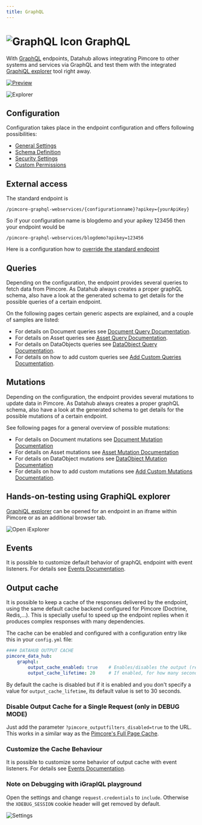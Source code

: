 ```yaml
---
title: GraphQL
---
```


# ![GraphQL Icon](../img/graphql/logo_small.png) GraphQL 

<!-- This GraphQL extension of Pimcores Datahub makes Assets and Data Objects available through an organized and easy-to-query GraphQL schema and constitutes a powerful and flexible way to connect Pimcore to other systems or frontend applications. -->

With [GraphQL](https://graphql.org/) endpoints, Datahub allows integrating Pimcore to other systems 
and services via GraphQL and test them with the integrated 
[GraphiQL explorer](https://github.com/graphql/graphiql/tree/main/packages/graphiql#readme) tool right away. 

[![Preview](../img/graphql/intro_preview.png)](../img/graphql/intro.mp4)

![Explorer](../img/graphql/iexplorer.png)


## Configuration
Configuration takes place in the endpoint configuration and offers following possibilities: 
- [General Settings](./01_Configuration/01_General_Settings.md)
- [Schema Definition](./01_Configuration/02_Schema_Settings.md)
- [Security Settings](./01_Configuration/03_Security_Settings.md)
- [Custom Permissions](./01_Configuration/04_Custom_Permissions.md)

## External access
The standard endpoint is
```
/pimcore-graphql-webservices/{configurationname}?apikey={yourApiKey}
```
So if your configuration name is blogdemo and your apikey 123456 then your endpoint would be
```
/pimcore-graphql-webservices/blogdemo?apikey=123456
```
Here is a configuration how to [override the standard endpoint](./01_Configuration/15_Customize_Endpoint_URL.md)

## Queries
Depending on the configuration, the endpoint provides several queries to fetch data from Pimcore. As 
Datahub always creates a proper graphQL schema, also have a look at the generated schema to get details
for the possible queries of a certain endpoint. 

On the following pages certain generic aspects are explained, and a couple of samples are listed: 
* For details on Document queries see [Document Query Documentation](./04_Query/01_Document_Queries.md).
* For details on Asset queries see [Asset Query Documentation](./04_Query/04_Asset_Queries.md).
* For details on DataObjects queries see [DataObject Query Documentation](./04_Query/05_DataObject_Queries.md).
* For details on how to add custom queries see [Add Custom Queries Documentation](./04_Query/20_Add_Custom_Query.md).


## Mutations
Depending on the configuration, the endpoint provides several mutations to update data in Pimcore. As 
Datahub always creates a proper graphQL schema, also have a look at the generated schema to get details
for the possible mutations of a certain endpoint. 

See following pages for a general overview of possible mutations:
- For details on Document mutations see [Document Mutation Documentation](./07_Mutation/01_Document_Mutations.md)
- For details on Asset mutations see [Asset Mutation Documentation](./07_Mutation/04_Asset_Mutations.md)
- For details on DataObject mutations see [DataObject Mutation Documentation](./07_Mutation/20_DataObject_Mutations.md)  
- For details on how to add custom mutations see [Add Custom Mutations Documentation](./07_Mutation/27_Add_Custom_Mutations.md).


## Hands-on-testing using GraphiQL explorer
[GraphiQL explorer](https://github.com/graphql/graphiql/tree/main/packages/graphiql#readme) can be opened
for an endpoint in an iframe within Pimcore or as an additional browser tab. 

![Open iExplorer](../img/graphql/open_explorer.png)


## Events
It is possible to customize default behavior of graphQL endpoint with event listeners. For details 
see [Events Documentation](./10_Events.md). 


## Output cache
It is possible to keep a cache of the responses delivered by the endpoint, using the same default cache backend configured for Pimcore (Doctrine, Redis,...). This is specially useful to speed up the endpoint replies when it produces complex responses with many dependencies.

The cache can be enabled and configured with a configuration entry like this in your `config.yml` file:
```yml
#### DATAHUB OUTPUT CACHE
pimcore_data_hub:
    graphql:
        output_cache_enabled: true    # Enables/disables the output (responses) cache
        output_cache_lifetime: 20     # If enabled, for how many seconds each response will be cached
```
By default the cache is disabled but if it is enabled and you don't specify a value for `output_cache_lifetime`, its default value is set to 30 seconds.

### Disable Output Cache for a Single Request (only in DEBUG MODE)
Just add the parameter `?pimcore_outputfilters_disabled=true` to the URL. This works in a similar way as the [Pimcore's Full Page Cache](https://pimcore.com/docs/pimcore/current/Development_Documentation/Development_Tools_and_Details/Cache/Full_Page_Cache.html).

### Customize the Cache Behaviour
It is possible to customize some behavior of output cache with event listeners. For details 
see [Events Documentation](./10_Events.md).

### Note on Debugging with iGraplQL playground

Open the settings and change `request.credentials` to `include`. Otherwise the 
`XDEBUG_SESSION` cookie header will get removed by default.

![Settings](../img/graphql/debugging.png)
